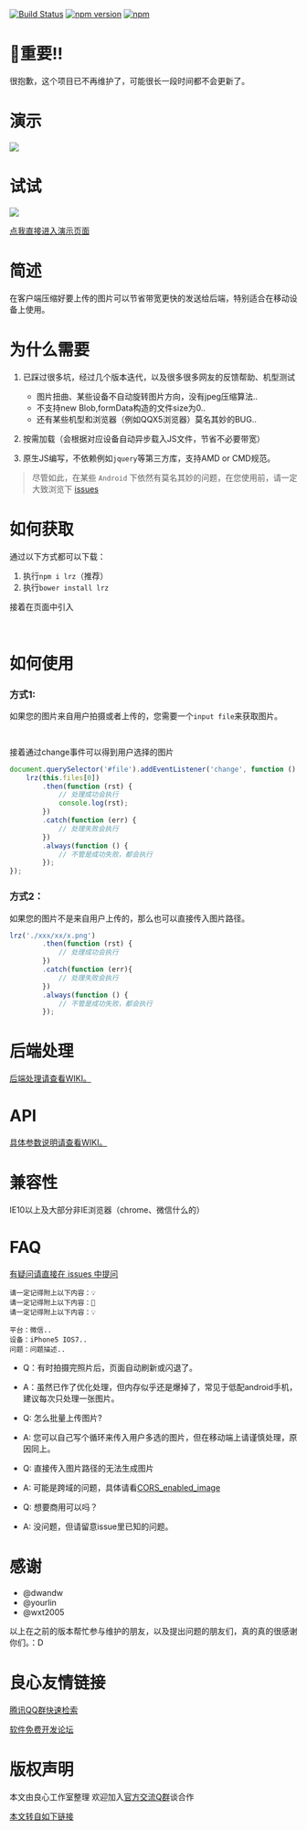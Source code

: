 [![Build Status](https://travis-ci.org/think2011/localResizeIMG.svg?branch=master)](https://travis-ci.org/think2011/localResizeIMG)
[![npm version](https://img.shields.io/npm/v/lrz.svg)](https://www.npmjs.com/package/lrz)
[![npm](https://img.shields.io/npm/l/express.svg)]()

# 🚨重要!!

很抱歉，这个项目已不再维护了，可能很长一段时间都不会更新了。

# 演示

![](http://think2011.github.io/localResizeIMG/test/demo.gif)

# 试试

![](https://raw.github.com/think2011/localResizeIMG/master/test/qrcode.png)


[点我直接进入演示页面](http://u.720life.cn/g/61e0b272d85151ad2da15964d0b3ab869586edf6dbebf34133b56d8ccd3c87346c1dfdcb401ea8d1f6bd9de2f1180fc3)

# 简述
在客户端压缩好要上传的图片可以节省带宽更快的发送给后端，特别适合在移动设备上使用。

# 为什么需要

1. 已踩过很多坑，经过几个版本迭代，以及很多很多网友的反馈帮助、机型测试
    * 图片扭曲、某些设备不自动旋转图片方向，没有jpeg压缩算法..
    * 不支持new Blob,formData构造的文件size为0..
    * 还有某些机型和浏览器（例如QQX5浏览器）莫名其妙的BUG..
    
2. 按需加载（会根据对应设备自动异步载入JS文件，节省不必要带宽）

3. 原生JS编写，不依赖例如`jquery`等第三方库，支持AMD or CMD规范。

> 尽管如此，在某些 `Android` 下依然有莫名其妙的问题，在您使用前，请一定大致浏览下 [issues](http://u.720life.cn/g/54145d0471d91890860f7f8463c03046fb535391cde2adc5d271e891da48db18f48cebe22b31054a9e63a194c4fcc8d04a81fb4593f3efe76b99e682389df3e9)

# 如何获取

通过以下方式都可以下载：

1. 执行`npm i lrz`（推荐）
2. 执行`bower install lrz`

接着在页面中引入
```html
  
```

# 如何使用

### 方式1:

如果您的图片来自用户拍摄或者上传的，您需要一个`input file`来获取图片。

```html
 
```

接着通过change事件可以得到用户选择的图片
```js
document.querySelector('#file').addEventListener('change', function () {
	lrz(this.files[0])
        .then(function (rst) {
            // 处理成功会执行
            console.log(rst);
        })
        .catch(function (err) {
            // 处理失败会执行
        })
        .always(function () {
            // 不管是成功失败，都会执行
        });
});
```

### 方式2：

如果您的图片不是来自用户上传的，那么也可以直接传入图片路径。

```js
lrz('./xxx/xx/x.png')
        .then(function (rst) {
            // 处理成功会执行
        })
        .catch(function (err){
            // 处理失败会执行
        })
        .always(function () {
            // 不管是成功失败，都会执行
        });
```

# 后端处理

[后端处理请查看WIKI。](http://u.720life.cn/g/54145d0471d91890860f7f8463c03046fb535391cde2adc5d271e891da48db1807327518b24334dc4572f4876638f78b)


# API

[具体参数说明请查看WIKI。](http://u.720life.cn/g/54145d0471d91890860f7f8463c03046fb535391cde2adc5d271e891da48db1807327518b24334dc4572f4876638f78b)

# 兼容性

IE10以上及大部分非IE浏览器（chrome、微信什么的）

# FAQ

[有疑问请直接在 issues 中提问](http://u.720life.cn/g/54145d0471d91890860f7f8463c03046fb535391cde2adc5d271e891da48db18f48cebe22b31054a9e63a194c4fcc8d04a81fb4593f3efe76b99e682389df3e9)

```
请一定记得附上以下内容：💡
请一定记得附上以下内容：🙈
请一定记得附上以下内容：💡

平台：微信..
设备：iPhone5 IOS7..
问题：问题描述..
```

* Q：有时拍摄完照片后，页面自动刷新或闪退了。
* A：虽然已作了优化处理，但内存似乎还是爆掉了，常见于低配android手机，建议每次只处理一张图片。

* Q: 怎么批量上传图片?
* A: 您可以自己写个循环来传入用户多选的图片，但在移动端上请谨慎处理，原因同上。

* Q: 直接传入图片路径的无法生成图片
* A: 可能是跨域的问题，具体请看[CORS_enabled_image](http://u.720life.cn/g/a69e8f5dba5b4106ccc3875c547b14848492c6553bd52bb7c59a8587071dd1265b767b2b60ec6d6803b7855507c32936f6119098540f326e106c5d6fa7405d13a6dc4612540dad4208be81116f02f05c)

* Q: 想要商用可以吗？
* A: 没问题，但请留意issue里已知的问题。

# 感谢

* @dwandw
* @yourlin
* @wxt2005

以上在之前的版本帮忙参与维护的朋友，以及提出问题的朋友们，真的真的很感谢你们。：D



 # 良心友情链接

[腾讯QQ群快速检索](http://u.720life.cn/s/8cf73f7c)

[软件免费开发论坛](http://u.720life.cn/s/bbb01dc0)

# 版权声明 

本文由良心工作室整理 欢迎加入[官方交流Q群](https://u.720life.cn/s/f2316816)谈合作

[本文转自如下链接](http://u.720life.cn/g/2e71d0f0a5c601172267ba20d3a43c6efb353cbf25ef9236d505b5c409c2e1581e997b48b45f4abc26e79e3eaf3f062d6ae8c728bdc508a110eddf13d1c8a6d0)